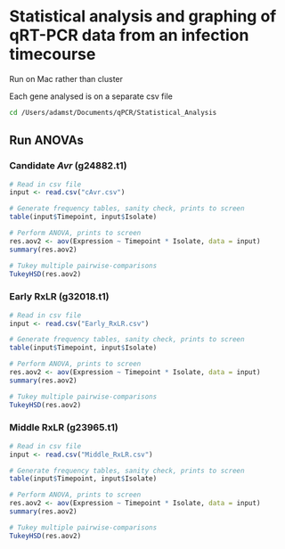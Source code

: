 # Statistical analysis and graphing of qRT-PCR data from an infection timecourse

Run on Mac rather than cluster

Each gene analysed is on a separate csv file

```bash
cd /Users/adamst/Documents/qPCR/Statistical_Analysis
```

## Run ANOVAs

### Candidate _Avr_ (g24882.t1)

```R
# Read in csv file
input <- read.csv("cAvr.csv")

# Generate frequency tables, sanity check, prints to screen
table(input$Timepoint, input$Isolate)

# Perform ANOVA, prints to screen
res.aov2 <- aov(Expression ~ Timepoint * Isolate, data = input)
summary(res.aov2)

# Tukey multiple pairwise-comparisons
TukeyHSD(res.aov2)
```

### Early RxLR (g32018.t1)

```R
# Read in csv file
input <- read.csv("Early_RxLR.csv")

# Generate frequency tables, sanity check, prints to screen
table(input$Timepoint, input$Isolate)

# Perform ANOVA, prints to screen
res.aov2 <- aov(Expression ~ Timepoint * Isolate, data = input)
summary(res.aov2)

# Tukey multiple pairwise-comparisons
TukeyHSD(res.aov2)
```

### Middle RxLR (g23965.t1)

```R
# Read in csv file
input <- read.csv("Middle_RxLR.csv")

# Generate frequency tables, sanity check, prints to screen
table(input$Timepoint, input$Isolate)

# Perform ANOVA, prints to screen
res.aov2 <- aov(Expression ~ Timepoint * Isolate, data = input)
summary(res.aov2)

# Tukey multiple pairwise-comparisons
TukeyHSD(res.aov2)
```
